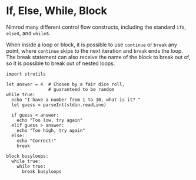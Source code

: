 # If, Else, While, Block

Nimrod many different control flow constructs, including the standard `if`s, `else`s, and `while`s.

When inside a loop or block, it is possible to use `continue` or `break` any point, where `continue` skips to the next iteration and `break` ends the loop. The break statement can also receive the name of the block to break out of, so it is possible to break out of nested loops.

``` Nimrod
import strutils

let answer = 4  # Chosen by a fair dice roll,
                # guaranteed to be random
while true:
  echo "I have a number from 1 to 10, what is it? "
  let guess = parseInt(stdin.readLine)

  if guess < answer:
    echo "Too low, try again"
  elif guess > answer:
    echo "Too high, try again"
  else:
    echo "Correct!"
    break

block busyloops:
  while true:
    while true:
      break busyloops
```